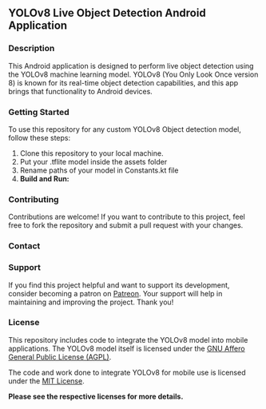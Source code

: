## YOLOv8 Live Object Detection Android Application

### Description
This Android application is designed to perform live object detection using the YOLOv8 machine learning model. YOLOv8 (You Only Look Once version 8) is known for its real-time object detection capabilities, and this app brings that functionality to Android devices.

### Getting Started
To use this repository for any custom YOLOv8 Object detection model, follow these steps:
1. Clone this repository to your local machine.
2. Put your .tflite model inside the assets folder
3. Rename paths of your model in Constants.kt file
4. **Build and Run:**

### Contributing
Contributions are welcome! If you want to contribute to this project, feel free to fork the repository and submit a pull request with your changes.

### Contact

### Support
If you find this project helpful and want to support its development, consider becoming a patron on [Patreon](https://www.patreon.com/SurendraMaran). Your support will help in maintaining and improving the project. Thank you!

### License

This repository includes code to integrate the YOLOv8 model into mobile applications. The YOLOv8 model itself is licensed under the [GNU Affero General Public License (AGPL)](https://www.gnu.org/licenses/agpl-3.0.en.html).

The code and work done to integrate YOLOv8 for mobile use is licensed under the [MIT License](https://github.com/surendramaran/YOLO/blob/main/YOLOv8-Object-Detector-Android-Tflite/LICENSE).

**Please see the respective licenses for more details.**
